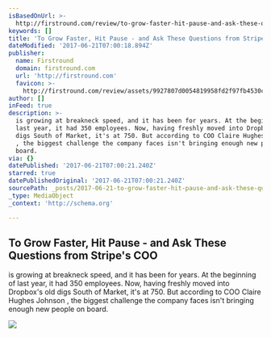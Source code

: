 ```yaml
---
isBasedOnUrl: >-
  http://firstround.com/review/to-grow-faster-hit-pause-and-ask-these-questions-from-stripes-coo/
keywords: []
title: 'To Grow Faster, Hit Pause - and Ask These Questions from Stripe''s COO'
dateModified: '2017-06-21T07:00:18.894Z'
publisher:
  name: Firstround
  domain: firstround.com
  url: 'http://firstround.com'
  favicon: >-
    http://firstround.com/review/assets/9927807d0054819958fd2f97fb4530cf/images/favicon.ico
author: []
inFeed: true
description: >-
  is growing at breakneck speed, and it has been for years. At the beginning of
  last year, it had 350 employees. Now, having freshly moved into Dropbox's old
  digs South of Market, it's at 750. But according to COO Claire Hughes Johnson
  , the biggest challenge the company faces isn't bringing enough new people on
  board.
via: {}
datePublished: '2017-06-21T07:00:21.240Z'
starred: true
datePublishedOriginal: '2017-06-21T07:00:21.240Z'
sourcePath: _posts/2017-06-21-to-grow-faster-hit-pause-and-ask-these-questions-from-str.md
_type: MediaObject
_context: 'http://schema.org'

---
```

<article style=""><h1>To Grow Faster, Hit Pause - and Ask These Questions from Stripe's COO</h1><p>is growing at breakneck speed, and it has been for years. At the beginning of last year, it had 350 employees. Now, having freshly moved into Dropbox's old digs South of Market, it's at 750. But according to COO Claire Hughes Johnson , the biggest challenge the company faces isn't bringing enough new people on board.</p><img src="https://s3.amazonaws.com/marquee-test-akiaisur2rgicbmpehea/kOZCh3HzQ6WgZ4rcaEu1_Claire%20highres%20%281%29.jpg" /></article>